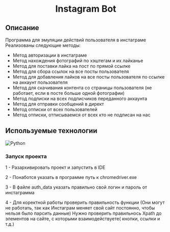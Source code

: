 <h1 align="center">Instagram Bot</h1>

## Описание
Программа для эмуляции действий пользователя в инстаграме
 Реализованы следующие методы:
 + Метод авторизации в инстаграме
 + Метод нахождения фотографий по хэштегам и их лайканье
 + Метод для поставки лайка на пост по прямой ссылке
 + Метод для сбора ссылок на все посты пользователя
 + Метод для добавления лайков на все посты пользователя по ссылке на аккаунт пользователя
 + Метод для скачивания контента со страницы пользователя (не работает, если в посте больше одной фотографии)
 + Метод подписки на всех подписчиков переданного аккаунта
 + Метод для отправки сообщений в директ
 + Метод отписки от всех пользователей
 + Метод отписки, отписываемся от всех кто не подписан на нас

## Используемые технологии
![Python](https://img.shields.io/badge/-Python-black?style=flat-square&logo=python&logoColor=python)

### Запуск проекта

1 - Разархивировать проект и запустить в IDE

2 - Понаботся указать в программе путь к chromedriver.exe

3 - В файле auth_data указать правильно свой логин и пароль от инстаграмма

4 - Для коректной работы проверить правильность функции
 (Они могут не работать, так как Инстаграм меняет свой сайт постоянно, чтобы нельзя было парсить данные)
 Нужно проверить правильнось Xpath до элементов на сайте, с которыми взаимодействуете( кнопки, ссылки и т.д.)
